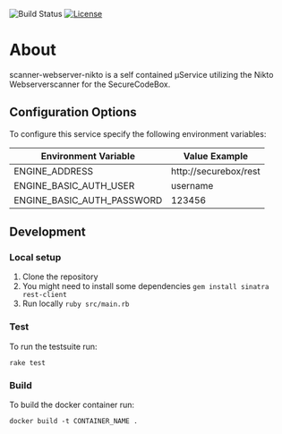 ![Build Status](https://travis-ci.com/secureCodeBox/scanner-webserver-nikto.svg?token=2Rsf2E9Bq3FduSxRf6tz&branch=develop)
[![License](https://img.shields.io/badge/License-Apache%202.0-blue.svg)](https://opensource.org/licenses/Apache-2.0)

# About

scanner-webserver-nikto is a self contained µService utilizing the Nikto Webserverscanner for the SecureCodeBox.

## Configuration Options

To configure this service specify the following environment variables:

| Environment Variable       | Value Example         |
| -------------------------- | --------------------- |
| ENGINE_ADDRESS             | http://securebox/rest |
| ENGINE_BASIC_AUTH_USER     | username              |
| ENGINE_BASIC_AUTH_PASSWORD | 123456                |

## Development

### Local setup

1.  Clone the repository
2.  You might need to install some dependencies `gem install sinatra rest-client`
3.  Run locally `ruby src/main.rb`

### Test

To run the testsuite run:

`rake test`

### Build

To build the docker container run:

`docker build -t CONTAINER_NAME .`
